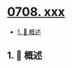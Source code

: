 # [0708. xxx](https://github.com/Tdahuyou/TNotes.leetcode/tree/main/notes/0708.%20xxx)

<!-- region:toc -->

- [1. 📝 概述](#1--概述)

<!-- endregion:toc -->

## 1. 📝 概述
